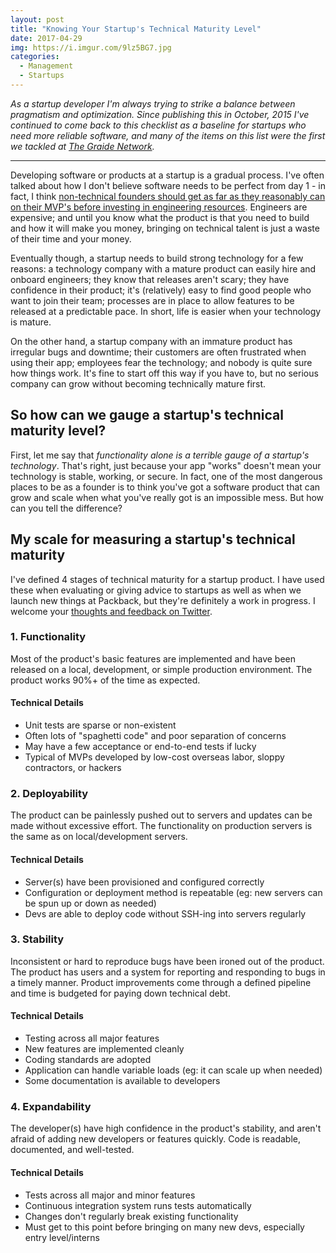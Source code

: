```yaml
---
layout: post
title: "Knowing Your Startup's Technical Maturity Level"
date: 2017-04-29
img: https://i.imgur.com/9lz5BG7.jpg
categories:
  - Management
  - Startups
---
```

*As a startup developer I'm always trying to strike a balance between pragmatism and optimization. Since publishing this in October, 2015 I've continued to come back to this checklist as a baseline for startups who need more reliable software, and many of the items on this list were the first we tackled at [The Graide Network](http://www.thegraidenetwork.com/blog-all/2017/1/16/tech-accomplishments).*

-----

Developing software or products at a startup is a gradual process. I've often talked about how I don't believe software needs to be perfect from day 1 - in fact, I think [non-technical founders should get as far as they reasonably can on their MVP's before investing in engineering resources](/posts/creating-a-tech-startup-without-a-developer). Engineers are expensive; and until you know what the product is that you need to build and how it will make you money, bringing on technical talent is just a waste of their time and your money.

Eventually though, a startup needs to build strong technology for a few reasons: a technology company with a mature product can easily hire and onboard engineers; they know that releases aren't scary; they have confidence in their product; it's (relatively) easy to find good people who want to join their team; processes are in place to allow features to be released at a predictable pace. In short, life is easier when your technology is mature.

On the other hand, a startup company with an immature product has irregular bugs and downtime; their customers are often frustrated when using their app; employees fear the technology; and nobody is quite sure how things work. It's fine to start off this way if you have to, but no serious company can grow without becoming technically mature first.

## So how can we gauge a startup's technical maturity level?

First, let me say that _functionality alone is a terrible gauge of a startup's technology_. That's right, just because your app "works" doesn't mean your technology is stable, working, or secure. In fact, one of the most dangerous places to be as a founder is to think you've got a software product that can grow and scale when what you've really got is an impossible mess. But how can you tell the difference? 

## My scale for measuring a startup's technical maturity

I've defined 4 stages of technical maturity for a startup product. I have used these when evaluating or giving advice to startups as well as when we launch new things at Packback, but they're definitely a work in progress. I welcome your [thoughts and feedback on Twitter](http://www.twitter.com/karllhughes).

### 1. Functionality

Most of the product's basic features are implemented and have been released on a local, development, or simple production environment. The product works 90%+ of the time as expected.

#### Technical Details

*   Unit tests are sparse or non-existent
*   Often lots of "spaghetti code" and poor separation of concerns
*   May have a few acceptance or end-to-end tests if lucky
*   Typical of MVPs developed by low-cost overseas labor, sloppy contractors, or hackers

### 2. Deployability

The product can be painlessly pushed out to servers and updates can be made without excessive effort. The functionality on production servers is the same as on local/development servers. 

#### Technical Details

*   Server(s) have been provisioned and configured correctly
*   Configuration or deployment method is repeatable (eg: new servers can be spun up or down as needed)
*   Devs are able to deploy code without SSH-ing into servers regularly

### 3. Stability

Inconsistent or hard to reproduce bugs have been ironed out of the product. The product has users and a system for reporting and responding to bugs in a timely manner. Product improvements come through a defined pipeline and time is budgeted for paying down technical debt.

#### Technical Details

*   Testing across all major features
*   New features are implemented cleanly
*   Coding standards are adopted
*   Application can handle variable loads (eg: it can scale up when needed)
*   Some documentation is available to developers

### 4. Expandability

The developer(s) have high confidence in the product's stability, and aren't afraid of adding new developers or features quickly. Code is readable, documented, and well-tested.

#### Technical Details

*   Tests across all major and minor features
*   Continuous integration system runs tests automatically
*   Changes don't regularly break existing functionality
*   Must get to this point before bringing on many new devs, especially entry level/interns
